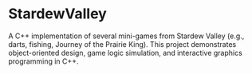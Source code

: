 # StardewValley
A C++ implementation of several mini-games from Stardew Valley (e.g., darts, fishing, Journey of the Prairie King). This project demonstrates object-oriented design, game logic simulation, and interactive graphics programming in C++.

